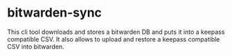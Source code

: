 # bitwarden-sync
This cli tool downloads and stores a bitwarden DB and puts it into a keepass compatible CSV. It also allows to upload and restore a keepass compatible CSV into bitwarden.
